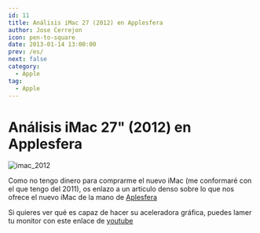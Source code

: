 ```yaml
---
id: 11
title: Análisis iMac 27 (2012) en Applesfera
author: Jose Cerrejon
icon: pen-to-square
date: 2013-01-14 13:00:00
prev: /es/
next: false
category:
  - Apple
tag:
  - Apple
---
```


# Análisis iMac 27" (2012) en Applesfera

![imac_2012](/images/mac.jpg)

Como no tengo dinero para comprarme el nuevo iMac (me conformaré con el que tengo del 2011), os enlazo a un articulo denso sobre lo que nos ofrece el nuevo iMac de la mano de [Aplesfera](http://www.applesfera.com/sobremesa/analisis-imac-27-2012-disenado-hacia-lo-imposible)

Si quieres ver qué es capaz de hacer su aceleradora gráfica, puedes lamer tu monitor con este enlace de [youtube](http://www.youtube.com/watch?v=AZEDWCccqz0)